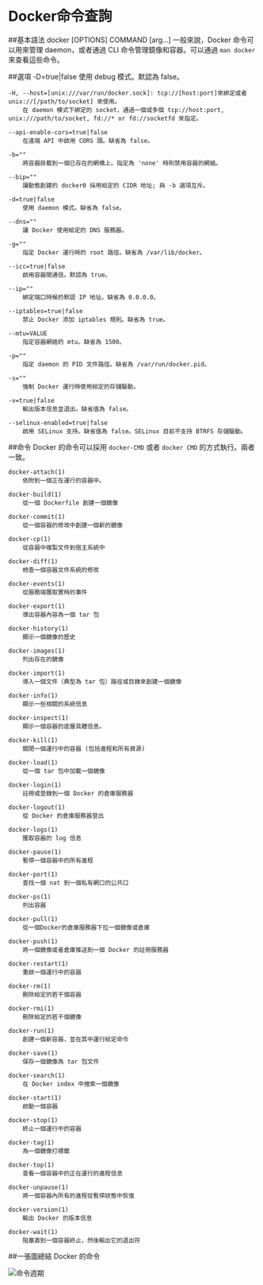 # Docker命令查詢 

##基本語法
    docker [OPTIONS] COMMAND [arg...]
一般來說，Docker 命令可以用來管理 daemon，或者通過 CLI 命令管理鏡像和容器。可以通過 `man docker` 來查看這些命令。


##選項
    -D=true|false
        使用 debug 模式。默認為 false。

    -H, --host=[unix:///var/run/docker.sock]: tcp://[host:port]來綁定或者 unix://[/path/to/socket] 來使用。
        在 daemon 模式下綁定的 socket，通過一個或多個 tcp://host:port, unix:///path/to/socket, fd://* or fd://socketfd 來指定。

    --api-enable-cors=true|false
        在遠端 API 中啟用 CORS 頭。缺省為 false。

    -b=""
        將容器掛載到一個已存在的網橋上。指定為 'none' 時則禁用容器的網絡。

    --bip=""
        讓動態創建的 docker0 採用給定的 CIDR 地址; 與 -b 選項互斥。

    -d=true|false
        使用 daemon 模式。缺省為 false。

    --dns=""
        讓 Docker 使用給定的 DNS 服務器。

    -g=""
        指定 Docker 運行時的 root 路徑。缺省為 /var/lib/docker。

    --icc=true|false
        啟用容器間通信。默認為 true。

    --ip=""
        綁定端口時候的默認 IP 地址。缺省為 0.0.0.0。

    --iptables=true|false
        禁止 Docker 添加 iptables 規則。缺省為 true。

    --mtu=VALUE
        指定容器網絡的 mtu。缺省為 1500。

    -p=""
        指定 daemon 的 PID 文件路徑。缺省為 /var/run/docker.pid。

    -s=""
        強制 Docker 運行時使用給定的存儲驅動。

    -v=true|false
        輸出版本信息並退出。缺省值為 false。

    --selinux-enabled=true|false
        啟用 SELinux 支持。缺省值為 false。SELinux 目前不支持 BTRFS 存儲驅動。


##命令
Docker 的命令可以採用 `docker-CMD` 或者 `docker CMD` 的方式執行。兩者一致。

    docker-attach(1)
        依附到一個正在運行的容器中。

    docker-build(1)
        從一個 Dockerfile 創建一個鏡像

    docker-commit(1)
        從一個容器的修改中創建一個新的鏡像

    docker-cp(1)
        從容器中複製文件到宿主系統中

    docker-diff(1)
        檢查一個容器文件系統的修改

    docker-events(1)
        從服務端獲取實時的事件

    docker-export(1)
        導出容器內容為一個 tar 包

    docker-history(1)
        顯示一個鏡像的歷史

    docker-images(1)
        列出存在的鏡像

    docker-import(1)
        導入一個文件（典型為 tar 包）路徑或目錄來創建一個鏡像

    docker-info(1)
        顯示一些相關的系統信息

    docker-inspect(1)
        顯示一個容器的底層具體信息。

    docker-kill(1)
        關閉一個運行中的容器 (包括進程和所有資源)

    docker-load(1)
        從一個 tar 包中加載一個鏡像

    docker-login(1)
        註冊或登錄到一個 Docker 的倉庫服務器

    docker-logout(1)
        從 Docker 的倉庫服務器登出

    docker-logs(1)
        獲取容器的 log 信息

    docker-pause(1)
        暫停一個容器中的所有進程

    docker-port(1)
        查找一個 nat 到一個私有網口的公共口

    docker-ps(1)
        列出容器

    docker-pull(1)
        從一個Docker的倉庫服務器下拉一個鏡像或倉庫

    docker-push(1)
        將一個鏡像或者倉庫推送到一個 Docker 的註冊服務器

    docker-restart(1)
        重啟一個運行中的容器

    docker-rm(1)
        刪除給定的若干個容器

    docker-rmi(1)
        刪除給定的若干個鏡像

    docker-run(1)
        創建一個新容器，並在其中運行給定命令

    docker-save(1)
        保存一個鏡像為 tar 包文件

    docker-search(1)
        在 Docker index 中搜索一個鏡像

    docker-start(1)
        啟動一個容器

    docker-stop(1)
        終止一個運行中的容器

    docker-tag(1)
        為一個鏡像打標籤

    docker-top(1)
        查看一個容器中的正在運行的進程信息

    docker-unpause(1)
        將一個容器內所有的進程從暫停狀態中恢復

    docker-version(1)
        輸出 Docker 的版本信息

    docker-wait(1)
        阻塞直到一個容器終止，然後輸出它的退出符

##一張圖總結 Docker 的命令

![命令週期](../_images/cmd_logic.png)
